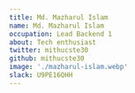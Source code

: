 ```yaml
---
title: Md. Mazharul Islam
name: Md. Mazharul Islam
occupation: Lead Backend 1
about: Tech enthusiast
twitter: mithucste30
github: mithucste30
image: './mazharul-islam.webp'
slack: U9PE16QHH
---
```

